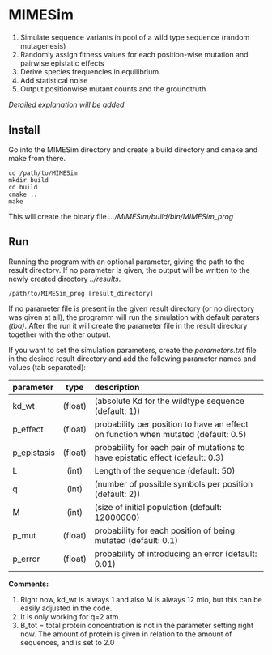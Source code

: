 # MIMESim

1. Simulate sequence variants in pool of a wild type sequence (random mutagenesis)
2. Randomly assign fitness values for each position-wise mutation and pairwise epistatic effects
3. Derive species frequencies in equilibrium
4. Add statistical noise
5. Output positionwise mutant counts and the groundtruth

*Detailed explanation will be added*

## Install

Go into the MIMESim directory and create a build directory and cmake and make from there.

```
cd /path/to/MIMESim
mkdir build
cd build
cmake ..
make
```
This will create the binary file *.../MIMESim/build/bin/MIMESim_prog*

## Run

Running the program with an optional parameter, giving the path to the result directory. 
If no parameter is given, the output will be written to the newly created directory *../results*.

```
/path/to/MIMESim_prog [result_directory]
```

If no parameter file is present in the given result directory (or no directory was given at all), the programm will run the simulation with default paraters *(tba)*.
After the run it will create the parameter file in the result directory together with the other output. 

If you want to set the simulation parameters, create the *parameters.txt* file in the desired result directory and add the following parameter names and values (tab separated):

| parameter       | type          | description  |
| :-------------  |:-------------:| :------------|
| kd_wt           | (float)       |   (absolute Kd for the wildtype sequence (default: 1))|
| p_effect        | (float)       |   probability per position to have an effect on function when mutated (default: 0.5) |
| p_epistasis     | (float)       |   probability for each pair of mutations to have epistatic effect (default: 0.3) |
| L               | (int)         |   Length of the sequence (default: 50) |
| q               | (int)         |   (number of possible symbols per position (default: 2))  |
| M               | (int)         |   (size of initial population (default: 12000000)  |
| p_mut           | (float)       |   probability for each position of being mutated (default: 0.1) |
| p_error         | (float)       |   probability of introducing an error (default: 0.01) |

**Comments:**
1. Right now, kd_wt is always 1 and also M is always 12 mio, but this can be easily adjusted in the code.
2. It is only working for q=2 atm.
3. B_tot = total protein concentration is not in the parameter setting right now.
The amount of protein is given in relation to the amount of sequences, and is set to 2.0


